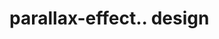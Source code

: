 # parallax-effect.. design                                                                                                                                                                                                

